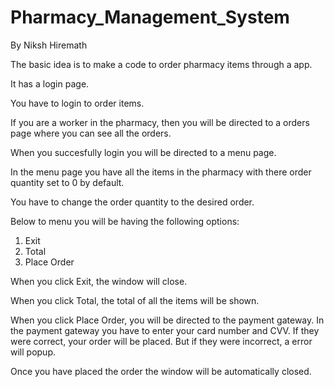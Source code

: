 # Pharmacy_Management_System
By Niksh Hiremath

The basic idea is to make a code to order pharmacy items through a app.

It has a login page.

You have to login to order items.

If you are a worker in the pharmacy, then you will be directed to a orders page where you can see all the orders.

When you succesfully login you will be directed to a menu page.

In the menu page you have all the items in the pharmacy with there order quantity set to 0 by default.

You have to change the order quantity to the desired order.

Below to menu you will be having the following options:
1. Exit
2. Total
3. Place Order

When you click Exit, the window will close.

When you click Total, the total of all the items will be shown.

When you click Place Order, you will be directed to the payment gateway.
In the payment gateway you have to enter your card number and CVV.
If they were correct, your order will be placed. But if they were incorrect, a error will popup.

Once you have placed the order the window will be automatically closed.
